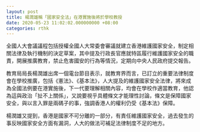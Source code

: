 ```yaml
---
layout: post
title: 楊潤雄稱「國家安全法」在港實施後將於學校教授
date: 2020-05-23 11:02:02.000000000 +08:00
categories: rthk
---
```


全國人大會議議程包括授權全國人大常委會審議就建立香港維護國家安全，制定相關法律及執行機制的決定草案，其中提及行政長官應就特區履行維護國家安全的職責，開展推廣教育，禁止危害國安的行為等情況，定期向中央人民政府提交報告。

教育局局長楊潤雄出席一個電台節目表示，就教育界而言，已訂立的重要法律制度會在學校推廣，包括《憲法》、《基本法》，人大提及的維護國家安全法律，將來成為全國法例要在港實施後，下一代要理解相關內容，均會在學校作適當教育，他認為這與政治「扯不上關係」，又說要視乎具體條文才能理性討論，條文是保障國家安全，與以言入罪是兩碼子的事，強調香港人的權利仍受《基本法》保障。

楊潤雄又提到，香港是國家不可分離的一部分，有責任維護國家安全，過去發生的事反映國家安全方面有漏洞，人大的做法可補足法律制度不足的地方。
